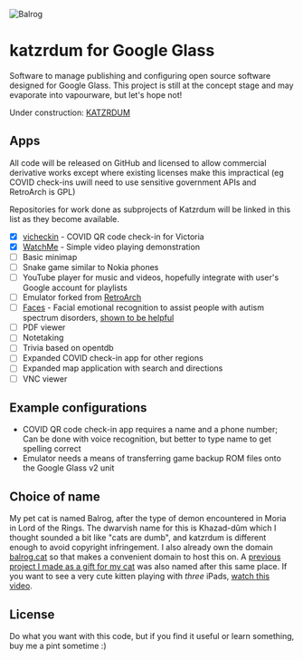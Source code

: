 ![Balrog](http://balrog.cat/images/balrog_wink.png)
# katzrdum for Google Glass
Software to manage publishing and configuring open source software designed for Google Glass.
This project is still at the concept stage and may evaporate into vapourware, but let's hope not!

Under construction: [KATZRDUM](https://mine.balrog.cat)

## Apps
All code will be released on GitHub and licensed to allow commercial derivative works except where existing licenses make this impractical (eg COVID check-ins uwill need to use sensitive government APIs and RetroArch is GPL)

Repositories for work done as subprojects of Katzrdum will be linked in this list as they become available.

* [x] [vicheckin](https://github.com/mensly/viccheckin) - COVID QR code check-in for Victoria
* [x] [WatchMe](https://github.com/mensly/watchmeforglass) - Simple video playing demonstration
* [ ] Basic minimap
* [ ] Snake game similar to Nokia phones
* [ ] YouTube player for music and videos, hopefully integrate with user's Google account for playlists
* [ ] Emulator forked from [RetroArch](https://github.com/libretro/RetroArch)
* [ ] [Faces](https://github.com/mensly/facesforglass) - Facial emotional recognition to assist people with autism spectrum disorders, 
[shown to be helpful](https://med.stanford.edu/news/all-news/2018/08/google-glass-helps-kids-with-autism-read-facial-expressions.html)
* [ ] PDF viewer
* [ ] Notetaking
* [ ] Trivia based on opentdb
* [ ] Expanded COVID check-in app for other regions
* [ ] Expanded map application with search and directions
* [ ] VNC viewer

## Example configurations
* COVID QR code check-in app requires a name and a phone number; 
Can be done with voice recognition, but better to type name to get spelling correct
* Emulator needs a means of transferring game backup ROM files onto the Google Glass v2 unit

## Choice of name
My pet cat is named Balrog, after the type of demon encountered in Moria in Lord of the Rings. The dwarvish name for this is Khazad-dûm
which I thought sounded a bit like "cats are dumb", and katzrdum is different enough to avoid copyright infringement. 
I also already own the domain [balrog.cat](http://balrog.cat) so that makes a convenient domain to host this on.
A [previous project I made as a gift for my cat](https://github.com/mensly/Dwarrowdelf) was also named after this same place. 
If you want to see a very cute kitten playing with *three* iPads, [watch this video](https://youtu.be/W5rK3JmVIgM).

## License
Do what you want with this code, but if you find it useful or learn something, buy me a pint sometime :)
